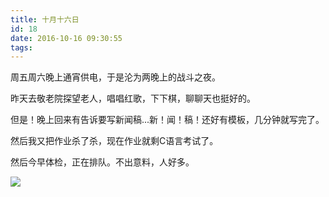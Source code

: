 ```yaml
---
title: 十月十六日
id: 18
date: 2016-10-16 09:30:55
tags:
---
```


周五周六晚上通宵供电，于是沦为两晚上的战斗之夜。

昨天去敬老院探望老人，唱唱红歌，下下棋，聊聊天也挺好的。

但是！晚上回来有告诉要写新闻稿...新！闻！稿！还好有模板，几分钟就写完了。

然后我又把作业杀了杀，现在作业就剩C语言考试了。

然后今早体检，正在排队。不出意料，人好多。

![](http://img.cyrise.cn/wp-content/uploads/2016/12/17457293120161208010619079_640.jpg)